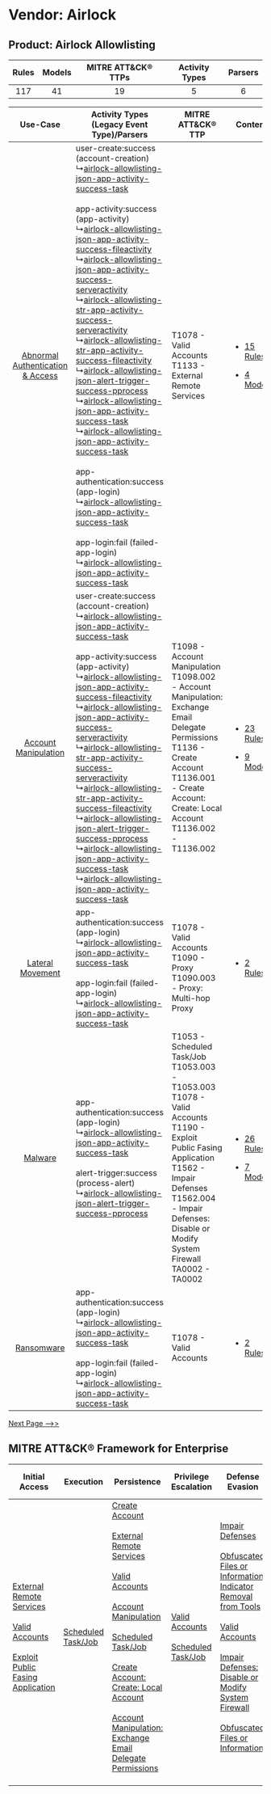 Vendor: Airlock
===============
Product: Airlock Allowlisting
-----------------------------
| Rules | Models | MITRE ATT&CK® TTPs | Activity Types | Parsers |
|:-----:|:------:|:------------------:|:--------------:|:-------:|
|  117  |   41   |         19         |       5        |    6    |

|    Use-Case    | Activity Types (Legacy Event Type)/Parsers    | MITRE ATT&CK® TTP    | Content    |
|:----:| ---- | ---- | ---- |
| [Abnormal Authentication & Access](../../../UseCases/uc_abnormal_authentication_&_access.md) |  user-create:success (account-creation)<br> ↳[airlock-allowlisting-json-app-activity-success-task](Ps/pC_airlockallowlistingjsonappactivitysuccesstask.md)<br><br> app-activity:success (app-activity)<br> ↳[airlock-allowlisting-json-app-activity-success-fileactivity](Ps/pC_airlockallowlistingjsonappactivitysuccessfileactivity.md)<br> ↳[airlock-allowlisting-json-app-activity-success-serveractivity](Ps/pC_airlockallowlistingjsonappactivitysuccessserveractivity.md)<br> ↳[airlock-allowlisting-str-app-activity-success-serveractivity](Ps/pC_airlockallowlistingstrappactivitysuccessserveractivity.md)<br> ↳[airlock-allowlisting-str-app-activity-success-fileactivity](Ps/pC_airlockallowlistingstrappactivitysuccessfileactivity.md)<br> ↳[airlock-allowlisting-json-alert-trigger-success-pprocess](Ps/pC_airlockallowlistingjsonalerttriggersuccesspprocess.md)<br> ↳[airlock-allowlisting-json-app-activity-success-task](Ps/pC_airlockallowlistingjsonappactivitysuccesstask.md)<br> ↳[airlock-allowlisting-json-app-activity-success-task](Ps/pC_airlockallowlistingjsonappactivitysuccesstask.md)<br><br> app-authentication:success (app-login)<br> ↳[airlock-allowlisting-json-app-activity-success-task](Ps/pC_airlockallowlistingjsonappactivitysuccesstask.md)<br><br> app-login:fail (failed-app-login)<br> ↳[airlock-allowlisting-json-app-activity-success-task](Ps/pC_airlockallowlistingjsonappactivitysuccesstask.md)<br> | T1078 - Valid Accounts<br>T1133 - External Remote Services<br>    | [<ul><li>15 Rules</li></ul><ul><li>4 Models</li></ul>](RM/r_m_airlock_airlock_allowlisting_Abnormal_Authentication_&_Access.md) |
|    [Account Manipulation](../../../UseCases/uc_account_manipulation.md)    |  user-create:success (account-creation)<br> ↳[airlock-allowlisting-json-app-activity-success-task](Ps/pC_airlockallowlistingjsonappactivitysuccesstask.md)<br><br> app-activity:success (app-activity)<br> ↳[airlock-allowlisting-json-app-activity-success-fileactivity](Ps/pC_airlockallowlistingjsonappactivitysuccessfileactivity.md)<br> ↳[airlock-allowlisting-json-app-activity-success-serveractivity](Ps/pC_airlockallowlistingjsonappactivitysuccessserveractivity.md)<br> ↳[airlock-allowlisting-str-app-activity-success-serveractivity](Ps/pC_airlockallowlistingstrappactivitysuccessserveractivity.md)<br> ↳[airlock-allowlisting-str-app-activity-success-fileactivity](Ps/pC_airlockallowlistingstrappactivitysuccessfileactivity.md)<br> ↳[airlock-allowlisting-json-alert-trigger-success-pprocess](Ps/pC_airlockallowlistingjsonalerttriggersuccesspprocess.md)<br> ↳[airlock-allowlisting-json-app-activity-success-task](Ps/pC_airlockallowlistingjsonappactivitysuccesstask.md)<br> ↳[airlock-allowlisting-json-app-activity-success-task](Ps/pC_airlockallowlistingjsonappactivitysuccesstask.md)<br>    | T1098 - Account Manipulation<br>T1098.002 - Account Manipulation: Exchange Email Delegate Permissions<br>T1136 - Create Account<br>T1136.001 - Create Account: Create: Local Account<br>T1136.002 - T1136.002<br>    | [<ul><li>23 Rules</li></ul><ul><li>9 Models</li></ul>](RM/r_m_airlock_airlock_allowlisting_Account_Manipulation.md)    |
|    [Lateral Movement](../../../UseCases/uc_lateral_movement.md)    |  app-authentication:success (app-login)<br> ↳[airlock-allowlisting-json-app-activity-success-task](Ps/pC_airlockallowlistingjsonappactivitysuccesstask.md)<br><br> app-login:fail (failed-app-login)<br> ↳[airlock-allowlisting-json-app-activity-success-task](Ps/pC_airlockallowlistingjsonappactivitysuccesstask.md)<br>    | T1078 - Valid Accounts<br>T1090 - Proxy<br>T1090.003 - Proxy: Multi-hop Proxy<br>    | [<ul><li>2 Rules</li></ul>](RM/r_m_airlock_airlock_allowlisting_Lateral_Movement.md)    |
|    [Malware](../../../UseCases/uc_malware.md)    |  app-authentication:success (app-login)<br> ↳[airlock-allowlisting-json-app-activity-success-task](Ps/pC_airlockallowlistingjsonappactivitysuccesstask.md)<br><br> alert-trigger:success (process-alert)<br> ↳[airlock-allowlisting-json-alert-trigger-success-pprocess](Ps/pC_airlockallowlistingjsonalerttriggersuccesspprocess.md)<br>    | T1053 - Scheduled Task/Job<br>T1053.003 - T1053.003<br>T1078 - Valid Accounts<br>T1190 - Exploit Public Fasing Application<br>T1562 - Impair Defenses<br>T1562.004 - Impair Defenses: Disable or Modify System Firewall<br>TA0002 - TA0002<br> | [<ul><li>26 Rules</li></ul><ul><li>7 Models</li></ul>](RM/r_m_airlock_airlock_allowlisting_Malware.md)    |
|    [Ransomware](../../../UseCases/uc_ransomware.md)    |  app-authentication:success (app-login)<br> ↳[airlock-allowlisting-json-app-activity-success-task](Ps/pC_airlockallowlistingjsonappactivitysuccesstask.md)<br><br> app-login:fail (failed-app-login)<br> ↳[airlock-allowlisting-json-app-activity-success-task](Ps/pC_airlockallowlistingjsonappactivitysuccesstask.md)<br>    | T1078 - Valid Accounts<br>    | [<ul><li>2 Rules</li></ul>](RM/r_m_airlock_airlock_allowlisting_Ransomware.md)    |
[Next Page -->>](2_ds_airlock_airlock_allowlisting.md)

MITRE ATT&CK® Framework for Enterprise
--------------------------------------
| Initial Access                                                                                                                                                                                                                         | Execution                                                               | Persistence                                                                                                                                                                                                                                                                                                                                                                                                                                                                                                                                                                         | Privilege Escalation                                                                                                                       | Defense Evasion                                                                                                                                                                                                                                                                                                                                                                                                                                              | Credential Access | Discovery | Lateral Movement | Collection                                                                                                                                                            | Command and Control                                                                                                                       | Exfiltration | Impact |
| -------------------------------------------------------------------------------------------------------------------------------------------------------------------------------------------------------------------------------------- | ----------------------------------------------------------------------- | ----------------------------------------------------------------------------------------------------------------------------------------------------------------------------------------------------------------------------------------------------------------------------------------------------------------------------------------------------------------------------------------------------------------------------------------------------------------------------------------------------------------------------------------------------------------------------------- | ------------------------------------------------------------------------------------------------------------------------------------------ | ------------------------------------------------------------------------------------------------------------------------------------------------------------------------------------------------------------------------------------------------------------------------------------------------------------------------------------------------------------------------------------------------------------------------------------------------------------ | ----------------- | --------- | ---------------- | --------------------------------------------------------------------------------------------------------------------------------------------------------------------- | ----------------------------------------------------------------------------------------------------------------------------------------- | ------------ | ------ |
| [External Remote Services](https://attack.mitre.org/techniques/T1133)<br><br>[Valid Accounts](https://attack.mitre.org/techniques/T1078)<br><br>[Exploit Public Fasing Application](https://attack.mitre.org/techniques/T1190)<br><br> | [Scheduled Task/Job](https://attack.mitre.org/techniques/T1053)<br><br> | [Create Account](https://attack.mitre.org/techniques/T1136)<br><br>[External Remote Services](https://attack.mitre.org/techniques/T1133)<br><br>[Valid Accounts](https://attack.mitre.org/techniques/T1078)<br><br>[Account Manipulation](https://attack.mitre.org/techniques/T1098)<br><br>[Scheduled Task/Job](https://attack.mitre.org/techniques/T1053)<br><br>[Create Account: Create: Local Account](https://attack.mitre.org/techniques/T1136/001)<br><br>[Account Manipulation: Exchange Email Delegate Permissions](https://attack.mitre.org/techniques/T1098/002)<br><br> | [Valid Accounts](https://attack.mitre.org/techniques/T1078)<br><br>[Scheduled Task/Job](https://attack.mitre.org/techniques/T1053)<br><br> | [Impair Defenses](https://attack.mitre.org/techniques/T1562)<br><br>[Obfuscated Files or Information: Indicator Removal from Tools](https://attack.mitre.org/techniques/T1027/005)<br><br>[Valid Accounts](https://attack.mitre.org/techniques/T1078)<br><br>[Impair Defenses: Disable or Modify System Firewall](https://attack.mitre.org/techniques/T1562/004)<br><br>[Obfuscated Files or Information](https://attack.mitre.org/techniques/T1027)<br><br> |                   |           |                  | [Email Collection](https://attack.mitre.org/techniques/T1114)<br><br>[Email Collection: Email Forwarding Rule](https://attack.mitre.org/techniques/T1114/003)<br><br> | [Proxy: Multi-hop Proxy](https://attack.mitre.org/techniques/T1090/003)<br><br>[Proxy](https://attack.mitre.org/techniques/T1090)<br><br> |              |        |